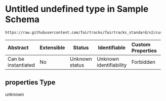 # Untitled undefined type in Sample Schema

```txt
https://raw.githubusercontent.com/fairtracks/fairtracks_standard/v2/current/json/schema/fairtracks_sample.schema.json#/properties/sample_type/properties/cell_type/properties
```




| Abstract            | Extensible | Status         | Identifiable            | Custom Properties | Additional Properties | Access Restrictions | Defined In                                                                                             |
| :------------------ | ---------- | -------------- | ----------------------- | :---------------- | --------------------- | ------------------- | ------------------------------------------------------------------------------------------------------ |
| Can be instantiated | No         | Unknown status | Unknown identifiability | Forbidden         | Allowed               | none                | [fairtracks_sample.schema.json\*](../json/schema/fairtracks_sample.schema.json "open original schema") |

## properties Type

unknown

